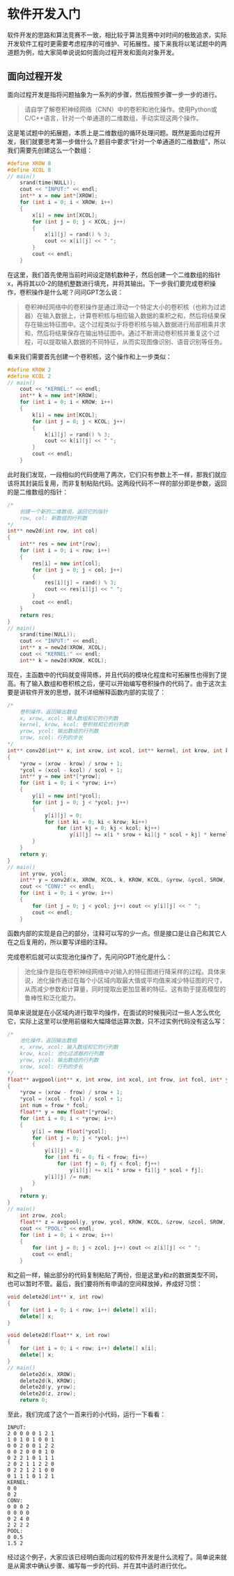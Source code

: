 # 软件开发入门

软件开发的思路和算法竞赛不一致，相比较于算法竞赛中对时间的极致追求，实际开发软件工程时更需要考虑程序的可维护、可拓展性。接下来我将以笔试题中的两道题为例，给大家简单说说如何面向过程开发和面向对象开发。

## 面向过程开发

面向过程开发是指将问题抽象为一系列的步骤，然后按照步骤一步一步的进行。

> 请自学了解卷积神经网络（CNN）中的卷积和池化操作。使用Python或C/C++语言，针对一个单通道的二维数组，手动实现这两个操作。

这是笔试题中的拓展题，本质上是二维数组的循环处理问题。既然是面向过程开发，我们就要思考第一步做什么？题目中要求“针对一个单通道的二维数组”，所以我们需要先创建这么一个数组：

```cpp
#define XROW 8
#define XCOL 8
// main()
    srand(time(NULL));
    cout << "INPUT:" << endl;
    int** x = new int*[XROW];
    for (int i = 0; i < XROW; i++)
    {
        x[i] = new int[XCOL];
        for (int j = 0; j < XCOL; j++)
        {
            x[i][j] = rand() % 3;
            cout << x[i][j] << " ";
        }
        cout << endl;
    }
```

在这里，我们首先使用当前时间设定随机数种子，然后创建一个二维数组的指针x，再将其以0-2的随机整数进行填充，并将其输出。下一步我们要完成卷积操作，卷积操作是什么呢？问问GPT怎么说：

> 卷积神经网络中的卷积操作是通过滑动一个特定大小的卷积核（也称为过滤器）在输入数据上，计算卷积核与相应输入数据的乘积之和，然后将结果保存在输出特征图中。这个过程类似于将卷积核与输入数据进行局部相乘并求和，然后将结果保存在输出特征图中。通过不断滑动卷积核并重复这个过程，可以提取输入数据的不同特征，从而实现图像识别、语音识别等任务。

看来我们需要首先创建一个卷积核，这个操作和上一步类似：

```cpp
#define KROW 2
#define KCOL 2
// main()
    cout << "KERNEL:" << endl;
    int** k = new int*[KROW];
    for (int i = 0; i < KROW; i++)
    {
        k[i] = new int[KCOL];
        for (int j = 0; j < KCOL; j++)
        {
            k[i][j] = rand() % 3;
            cout << k[i][j] << " ";
        }
        cout << endl;
    }
```

此时我们发现，一段相似的代码使用了两次，它们只有参数上不一样，那我们就应该将其封装后复用，而非复制粘贴代码。这两段代码不一样的部分即是参数，返回的是二维数组的指针：

```cpp
/*
    创建一个新的二维数组，返回它的指针
    row, col: 新数组的行列数
*/
int** new2d(int row, int col)
{
    int** res = new int*[row];
    for (int i = 0; i < row; i++)
    {
        res[i] = new int[col];
        for (int j = 0; j < col; j++)
        {
            res[i][j] = rand() % 3;
            cout << res[i][j] << " ";
        }
        cout << endl;
    }
    return res;
}
// main()
    srand(time(NULL));
    cout << "INPUT:" << endl;
    int** x = new2d(XROW, XCOL);
    cout << "KERNEL:" << endl;
    int** k = new2d(KROW, KCOL);
```

现在，主函数中的代码就变得简练，并且代码的模块化程度和可拓展性也得到了提高。有了输入数组和卷积核之后，便可以开始编写卷积操作的代码了。由于这次主要是讲软件开发的思想，就不详细解释函数内部的实现了：

```cpp
/*
    卷积操作，返回输出数组
    x, xrow, xcol: 输入数组和它的行列数
    kernel, krow, kcol: 卷积核和它的行列数
    yrow, ycol: 输出数组的行列数
    srow, scol: 行列的步长
*/
int** conv2d(int** x, int xrow, int xcol, int** kernel, int krow, int kcol, int* yrow, int* ycol, int srow=1, int scol=1)
{
    *yrow = (xrow - krow) / srow + 1;
    *ycol = (xcol - kcol) / scol + 1;
    int** y = new int*[*yrow];
    for (int i = 0; i < *yrow; i++)
    {
        y[i] = new int[*ycol];
        for (int j = 0; j < *ycol; j++)
        {
            y[i][j] = 0;
            for (int ki = 0; ki < krow; ki++)
                for (int kj = 0; kj < kcol; kj++)
                    y[i][j] += x[i * srow + ki][j * scol + kj] * kernel[ki][kj];
        }
    }
    return y;
}
// main()
    int yrow, ycol;
    int** y = conv2d(x, XROW, XCOL, k, KROW, KCOL, &yrow, &ycol, SROW, SCOL);
    cout << "CONV:" << endl;
    for (int i = 0; i < yrow; i++)
    {
        for (int j = 0; j < ycol; j++) cout << y[i][j] << " ";
        cout << endl;
    }
```

函数内部的实现是自己的部分，注释可以写的少一点。但是接口是让自己和其它人在之后复用的，所以要写详细的注释。

完成卷积后就可以实现池化操作了，先问问GPT池化是什么：

> 池化操作是指在卷积神经网络中对输入的特征图进行降采样的过程。具体来说，池化操作通过在每个小区域内取最大值或平均值来减少特征图的尺寸，从而减少参数和计算量，同时提取出更加显著的特征。这有助于提高模型的鲁棒性和泛化能力。

简单来说就是在小区域内进行取平均操作，在面试的时候我问过一些人怎么优化它，实际上这里可以使用前缀和大幅降低运算次数，只不过实例代码没有这么写：

```cpp
/*
    池化操作，返回输出数组
    x, xrow, xcol: 输入数组和它的行列数
    krow, kcol: 池化过滤器的行列数
    yrow, ycol: 输出数组的行列数
    srow, scol: 行列的步长
*/
float** avgpool(int** x, int xrow, int xcol, int frow, int fcol, int* yrow, int* ycol, int srow=1, int scol=1)
{
    *yrow = (xrow - frow) / srow + 1;
    *ycol = (xcol - fcol) / scol + 1;
    int num = frow * fcol;
    float** y = new float*[*yrow];
    for (int i = 0; i < *yrow; i++)
    {
        y[i] = new float[*ycol];
        for (int j = 0; j < *ycol; j++)
        {
            y[i][j] = 0;
            for (int fi = 0; fi < frow; fi++)
                for (int fj = 0; fj < fcol; fj++)
                    y[i][j] += x[i * srow + fi][j * scol + fj];
            y[i][j] /= num;
        }
    }
    return y;
}
// main()
    int zrow, zcol;
    float** z = avgpool(y, yrow, ycol, KROW, KCOL, &zrow, &zcol, SROW, SCOL);
    cout << "POOL:" << endl;
    for (int i = 0; i < zrow; i++)
    {
        for (int j = 0; j < zcol; j++) cout << z[i][j] << " ";
        cout << endl;
    }
```

和之前一样，输出部分的代码复制粘贴了两份，但是这里y和z的数据类型不同，也可以暂时不管。最后，我们要将所有申请的空间释放掉，养成好习惯：

```cpp
void delete2d(int** x, int row)
{
    for (int i = 0; i < row; i++) delete[] x[i];
    delete[] x;
}

void delete2d(float** x, int row)
{
    for (int i = 0; i < row; i++) delete[] x[i];
    delete[] x;
}
// main()
    delete2d(x, XROW);
    delete2d(k, KROW);
    delete2d(y, yrow);
    delete2d(z, zrow);
    return 0;
```

至此，我们完成了这个一百来行的小代码，运行一下看看：

```
INPUT:
2 0 0 0 0 1 2 1 
1 0 1 0 1 0 0 1 
0 0 2 0 0 1 2 2 
0 0 2 0 0 0 1 0 
0 2 2 1 0 1 1 1 
2 0 2 1 1 2 2 0 
0 2 2 1 2 1 0 0 
0 1 1 1 0 1 2 1 
KERNEL:
0 0 
0 2 
CONV:
0 0 0 2 
0 0 0 0 
0 2 4 0 
2 2 2 2 
POOL:
0 0.5 
1.5 2 
```

经过这个例子，大家应该已经明白面向过程的软件开发是什么流程了。简单说来就是从需求中确认步骤、编写每一步的代码、并在其中适时进行优化。


